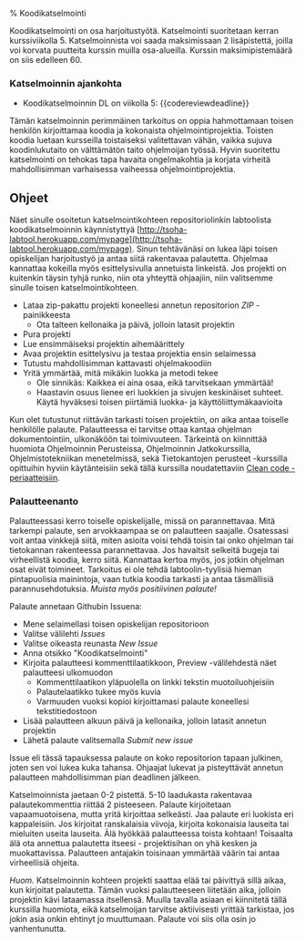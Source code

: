 % Koodikatselmointi
<!-- order: 9 -->

Koodikatselmointi on osa harjoitustyötä. Katselmointi suoritetaan kerran
kurssiviikolla 5. Katselmoinnista voi saada maksimissaan 2 lisäpistettä,
joilla voi korvata puutteita kurssin muilla osa-alueilla. Kurssin
maksimipistemäärä on siis edelleen 60.

### Katselmoinnin ajankohta

* Koodikatselmoinnin DL on viikolla 5: {{codereviewdeadline}} 

Tämän katselmoinnin perimmäinen tarkoitus on oppia hahmottamaan toisen
henkilön kirjoittamaa koodia ja kokonaista ohjelmointiprojektia. Toisten
koodia luetaan kursseilla toistaiseksi valitettavan vähän, vaikka sujuva
koodinlukutaito on välttämätön taito ohjelmoijan työssä. Hyvin suoritettu
katselmointi on tehokas tapa havaita ongelmakohtia ja korjata virheitä
mahdollisimman varhaisessa vaiheessa ohjelmointiprojektia.

## Ohjeet

Näet sinulle osoitetun katselmointikohteen repositoriolinkin labtoolista
koodikatselmoinnin käynnistyttyä
[http://tsoha-labtool.herokuapp.com/mypage](http://tsoha-labtool.herokuapp.com/mypage).
Sinun tehtävänäsi on lukea läpi toisen opiskelijan harjoitustyö ja antaa
siitä rakentavaa palautetta. Ohjelmaa kannattaa kokeilla myös esittelysivulla annetuista linkeistä.
Jos projekti on kuitenkin täysin tyhjä runko, niin ota yhteyttä ohjaajiin,
niin valitsemme sinulle toisen katselmointikohteen.

* Lataa zip-pakattu projekti koneellesi annetun repositorion _ZIP_ -painikkeesta
  * Ota talteen kellonaika ja päivä, jolloin latasit projektin
* Pura projekti
* Lue ensimmäiseksi projektin aihemäärittely
* Avaa projektin esittelysivu ja testaa projektia ensin selaimessa
* Tutustu mahdollisimman kattavasti ohjelmakoodiin
* Yritä ymmärtää, mitä mikäkin luokka ja metodi tekee
    * Ole sinnikäs: Kaikkea ei aina osaa, eikä tarvitsekaan ymmärtää!
    * Haastavin osuus lienee eri luokkien ja sivujen keskinäiset suhteet. Käytä hyväksesi toisen piirtämiä luokka- ja käyttöliittymäkaavioita

Kun olet tutustunut riittävän tarkasti toisen projektiin, on aika antaa
toiselle henkilölle palaute. Palautteessa ei tarvitse ottaa kantaa
ohjelman dokumentointiin, ulkonäköön tai toimivuuteen. Tärkeintä on
kiinnittää huomiota Ohjelmoinnin Perusteissa, Ohjelmoinnin Jatkokurssilla,
Ohjelmistotekniikan menetelmissä, sekä Tietokantojen perusteet -kurssilla opittuihin hyviin
käytänteisiin sekä tällä kurssilla noudatettaviin [Clean code
-periaatteisiin]({{rootdir}}cleancode.html).

### Palautteenanto

Palautteessasi kerro toiselle opiskelijalle, missä on parannettavaa. Mitä
tarkempi palaute, sen arvokkaampaa se on palautteen saajalle. Osatessasi
voit antaa vinkkejä siitä, miten asioita voisi tehdä toisin tai onko
ohjelman tai tietokannan rakenteessa parannettavaa. Jos havaitsit selkeitä bugeja tai
virheellistä koodia, kerro siitä. Kannattaa kertoa myös, jos jotkin
ohjelman osat  eivät toimineet. Tarkoitus ei ole
tehdä labtoolin-tyylisiä hieman pintapuolisia mainintoja, vaan tutkia
koodia tarkasti ja antaa täsmällisiä parannusehdotuksia. 
*Muista myös positiivinen palaute!* 

Palaute annetaan Githubin Issuena:

* Mene selaimellasi toisen opiskelijan repositorioon
* Valitse välilehti _Issues_
* Valitse oikeasta reunasta _New Issue_
* Anna otsikko "Koodikatselmointi"
* Kirjoita palautteesi kommenttilaatikkoon, Preview -välilehdestä näet palautteesi ulkomuodon
    * Kommenttilaatikon yläpuolella on linkki tekstin muotoiluohjeisiin
    * Palautelaatikko tukee myös kuvia
    * Varmuuden vuoksi kopioi kirjoittamasi palaute koneellesi tekstitiedostoon
* Lisää palautteen alkuun päivä ja kellonaika, jolloin latasit annetun projektin
* Lähetä palaute valitsemalla _Submit new issue_

Issue eli tässä tapauksessa palaute on koko repositorion tapaan julkinen,
joten sen voi lukea kuka tahansa. Ohjaajat lukevat ja pisteyttävät annetun
palautteen mahdollisimman pian deadlinen jälkeen.

Katselmoinnista jaetaan 0-2 pistettä. 5-10 laadukasta rakentavaa
palautekommenttia riittää 2 pisteeseen. Palaute kirjoitetaan
vapaamuotoisena, mutta yritä kirjoittaa selkeästi. Jaa palaute eri
luokista eri kappaleisiin. Jos kirjoitat ranskalaisia viivoja, kirjoita
kokonaisia lauseita tai mieluiten useita lauseita. Älä hyökkää
palautteessa toista kohtaan! Toisaalta älä ota annettua palautetta
itseesi - projektisihan on yhä kesken ja muokattavissa. Palautteen
antajakin toisinaan ymmärtää väärin tai antaa virheellisiä ohjeita.

*Huom.* 
Katselmoinnin kohteen projekti saattaa elää tai päivittyä sillä aikaa, kun
kirjoitat palautetta. Tämän vuoksi palautteeseen liitetään aika, jolloin
projektin kävi lataamassa itsellensä. Muulla tavalla asiaan ei kiinnitetä
tällä kurssilla huomiota, eikä katselmoijan tarvitse aktiivisesti yrittää
tarkistaa, jos jokin asia onkin ehtinyt jo muuttumaan. Palaute voi siis
olla osin jo vanhentunutta.
